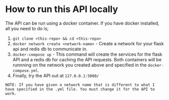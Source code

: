 # How to run this API locally

The API can be run using a docker container. If you have docker installed, all you need to do is;
1. `git clone <this-repo> && cd <this-repo>`
2. `docker network create <network-name>` - Create a network for your flask api and redis db to communicate in.
3. `docker-compose up` -  This command will create the services for the flask API and a redis db for caching the API requests. Both containers will be runnning on the network you created above and specified in the `docker-compose.yml`.
4. Finally, try the API out at `127.0.0.1:5000/`

```
NOTE: If you have given a network name that is different to what I have specified in the .yml file. You must change it for the API to work.
```